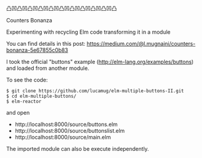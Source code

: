 凸凹凸凹凸凹凸凹凸凹凸凹凸凹凸凹凸凹凸凹凸

Counters Bonanza

Experimenting with recycling Elm code transforming it in a module

You can find details in this post: https://medium.com/@l.mugnaini/counters-bonanza-5e67855c0b83

I took the official "buttons" example (http://elm-lang.org/examples/buttons) and loaded from another module.

To see the code:

    $ git clone https://github.com/lucamug/elm-multiple-buttons-II.git
    $ cd elm-multiple-buttons/
    $ elm-reactor

and open

 - http://localhost:8000/source/buttons.elm
 - http://localhost:8000/source/buttonslist.elm
 - http://localhost:8000/source/main.elm

The imported module can also be execute independently.
